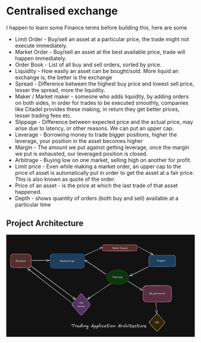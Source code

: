 # Centralised exchange

I happen to learn some Finance terms before building this, here are some

- Limit Order - Buy/sell an asset at a particular price, the trade might not execute immediately.
- Market Order - Buy/sell an asset at the best available price, trade will happen immediately.
- Order Book - List of all buy and sell orders, sorted by price. 
- Liquidity - How easily an asset can be bought/sold. More liquid an exchange is, the better is the exchange 
- Spread - Difference between the highest buy price and lowest sell price, lesser the spread, more the liquidity.
- Maker / Market maker - someone who adds liquidity, by adding orders on both sides, in order for trades to be executed smoothly, companies like Citadel provides these making, in return they get better prices, lesser trading fees etc. 
- Slippage - Difference between expected price and the actual price, may arise due to latency, or other reasons. We can put an upper cap.
- Leverage - Borrowing money to trade bigger positions, higher the leverage, your position in the asset becomes higher
- Margin - The amount we put against getting leverage, once the margin we put is exhausted, our leveraged position is closed.
- Arbitrage - Buying low on one market, selling high on another for profit.
- Limit price - Even while making a market order, an upper cap to the price of asset is automatically put in order to get the asset at a fair price. This is also known as quote of the order. 
- Price of an asset - is the price at which the last trade of that asset happened.
- Depth - shows quantity of orders (both buy and sell) available at a particular time

## Project Architecture

![Architecture](./Architecture.png)
